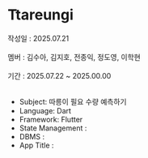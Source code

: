# Ttareungi<br>
작성일 : 2025.07.21<br>
<br>
멤버 : 김수아, 김지호, 전종익, 정도영, 이학현<br>
<br>
기간 : 2025.07.22 ~ 2025.00.00<br>
<br>
- Subject: 따릉이 필요 수량 예측하기<br>
- Language: Dart<br>
- Framework: Flutter<br>
- State Management : <br>
- DBMS : <br>
- App Title : <br>
